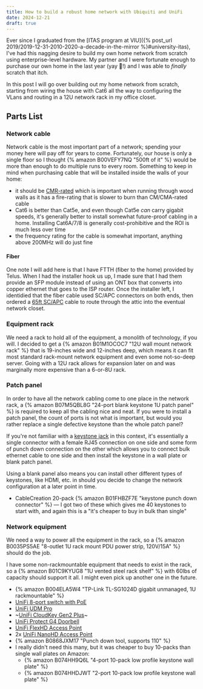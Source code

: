 ```yaml
---
title: How to build a robust home network with Ubiquiti and UniFi
date: 2024-12-21
draft: true
---
```


Ever since I graduated from the [ITAS program at VIU]({% post_url 2019/2019-12-31-2010-2020-a-decade-in-the-mirror %}#university-itas), I've had this nagging desire to build my own home network from scratch using enterprise-level hardware. My partner and I were fortunate enough to purchase our own home in the last year (yay 🎉!) and I was able to _finally_ scratch that itch.

In this post I will go over building out my home network from scratch, starting from wiring the house with Cat6 all the way to configuring the VLans and routing in a 12U network rack in my office closet.

<!-- break -->

## Parts List

### Network cable

Network cable is the most important part of a network; spending your money here will pay off for years to come. Fortunately, our house is only a single floor so I thought {% amazon B00VEFY7NQ "500ft of it" %} would be more than enough to do multiple runs to every room. Something to keep in mind when purchasing cable that will be installed inside the walls of your home:

- it should be [CMR-rated](https://www.cmple.com/learn/understanding-cable-jacket-ratings-cl-cm-cmr-and-cmp) which is important when running through wood walls as it has a fire-rating that is slower to burn than CM/CMA-rated cable
- Cat6 is better than Cat5e, and even though Cat5e _can_ carry gigabit speeds, it's generally better to install somewhat future-proof cabling in a home. Installing Cat6A/7/8 is generally cost-prohibitive and the ROI is much less over time
- the frequency rating for the cable is somewhat important, anything above 200MHz will do just fine

#### Fiber

One note I will add here is that I have FTTH (fiber to the home) provided by Telus. When I had the installer hook us up, I made sure that I had them provide an SFP module instead of using an ONT box that converts into copper ethernet that goes to the ISP router. Once the installer left, I identidied that the fiber cable used SC/APC connectors on both ends, then ordered a [65ft SC/APC](https://www.primecables.ca/p-362023-cab-fo-604-all-sca2-singlemode-simplex-scapc-to-scapc-9-micron-fiber-cable-3mm-jacket-lszh) cable to route through the attic into the eventual network closet.

### Equipment rack

We need a rack to hold all of the equipment, a monolith of technology, if you will. I decided to get a {% amazon B01M1OCOC7 "12U wall mount network rack" %} that is 19-inches wide and 12-inches deep, which means it can fit most standard rack-mount network equipment and even some not-so-deep server. Going with a 12U rack allows for expansion later on and was marginally more expensive than a 6-or-8U rack.

### Patch panel

In order to have all the network cabling come to one place in the network rack, a {% amazon B07M5QBL8G "24-port blank keystone 1U patch panel" %} is required to keep all the cabling nice and neat. If you were to install a patch panel, the count of ports is not what is important, but would you rather replace a single defective keystone than the whole patch panel?

If you're not familiar with a [keystone jack](https://www.cableorganizer.com/learning-center/how-to/how-to-wire-keystone-jack.htm) in this context, it's essentially a single connector with a female RJ45 connection on one side and some form of punch down connection on the other which allows you to connect bulk ethernet cable to one side and then install the keystone in a wall plate or blank patch panel.

Using a blank panel also means you can install other different types of keystones, like HDMI, etc. in should you decide to change the network configuration at a later point in time.

- CableCreation 20-pack {% amazon B01FHBZF7E "keystone punch down connector" %} — I got two of these which gives me 40 keystones to start with, and again this is a "it's cheaper to buy in bulk than single"

### Network equipment

We need a way to power all the equipment in the rack, so a {% amazon B0035PS5AE "8-outlet 1U rack mount PDU power strip, 120V/15A" %} should do the job.

I have some non-rackmountable equipment that needs to exist in the rack, so a {% amazon B01C9KYUG8 "1U vented steel rack shelf" %} with 60lbs of capacity should support it all. I might even pick up another one in the future.

- {% amazon B004ELA5W4 "TP-Link TL-SG1024D gigabit unmanaged, 1U rackmountable" %}
- [UniFi 8-port switch with PoE](https://ca.store.ui.com/products/unifi-switch-8-150w)
- [UniFi UDM Pro](https://ca.store.ui.com/products/udm-pro)
- ~[UniFi CloudKey Gen2 Plus](https://ca.store.ui.com/products/unifi-cloudkey-plus)~
- [UniFi Protect G4 Doorbell](https://ca.store.ui.com/products/uvc-g4-doorbell)
- [UniFi FlexHD Access Point](https://ca.store.ui.com/products/unifi-flexhd)
- 2x [UniFi NanoHD Access Point](https://ca.store.ui.com/products/unifi-nanohd-us)
- {% amazon B0868JXM17 "Punch down tool, supports 110" %}
- I really didn't need this many, but it was cheaper to buy 10-packs than single wall plates on Amazon:
  - {% amazon B074HH9Q6L "4-port 10-pack low profile keystone wall plate" %}
  - {% amazon B074HHDJWT "2-port 10-pack low profile keystone wall plate" %}
